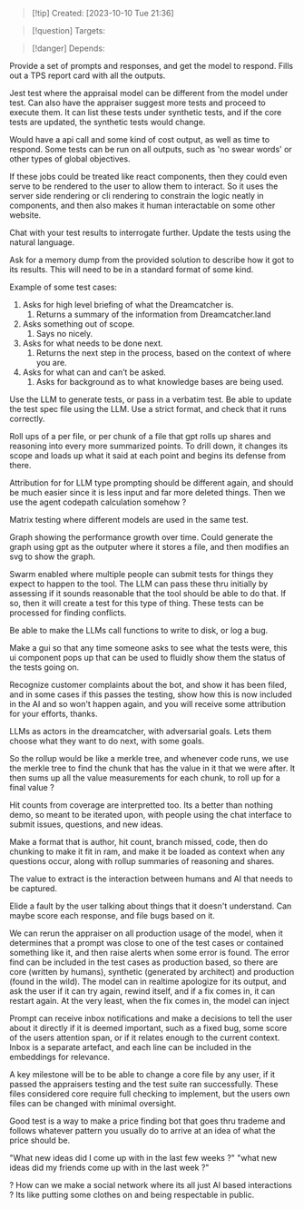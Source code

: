 
>[!tip] Created: [2023-10-10 Tue 21:36]

>[!question] Targets: 

>[!danger] Depends: 

Provide a set of prompts and responses, and get the model to respond.
Fills out a TPS report card with all the outputs.

Jest test where the appraisal model can be different from the model under test. Can also have the appraiser suggest more tests and proceed to execute them.  It can list these tests under synthetic tests, and if the core tests are updated, the synthetic tests would change.

Would have a api call and some kind of cost output, as well as time to respond.
Some tests can be run on all outputs, such as 'no swear words' or other types of global objectives.

If these jobs could be treated like react components, then they could even serve to be rendered to the user to allow them to interact.  So it uses the server side rendering or cli rendering to constrain the logic neatly in components, and then also makes it human interactable on some other website.

Chat with your test results to interrogate further.
Update the tests using the natural language.

Ask for a memory dump from the provided solution to describe how it got to its results.  This will need to be in a standard format of some kind.

Example of some test cases:
1. Asks for high level briefing of what the Dreamcatcher is.
	1. Returns a summary of the information from Dreamcatcher.land
2. Asks something out of scope.
	1. Says no nicely.
3. Asks for what needs to be done next.
	1. Returns the next step in the process, based on the context of where you are.
4. Asks for what can and can’t be asked.
	1. Asks for background as to what knowledge bases are being used.

Use the LLM to generate tests, or pass in a verbatim test.
Be able to update the test spec file using the LLM.  Use a strict format, and check that it runs correctly.

Roll ups of a per file, or per chunk of a file that gpt rolls up shares and reasoning into every more summarized points.  To drill down, it changes its scope and loads up what it said at each point and begins its defense from there.

Attribution for for LLM type prompting should be different again, and should be much easier since it is less input and far more deleted things.  Then we use the agent codepath calculation somehow ?


Matrix testing where different models are used in the same test.

Graph showing the performance growth over time.  Could generate the graph using gpt as the outputer where it stores a file, and then modifies an svg to show the graph.

Swarm enabled where multiple people can submit tests for things they expect to happen to the tool.  The LLM can pass these thru initially by assessing if it sounds reasonable that the tool should be able to do that.  If so, then it will create a test for this type of thing.  These tests can be processed for finding conflicts.

Be able to make the LLMs call functions to write to disk, or log a bug.

Make a gui so that any time someone asks to see what the tests were, this ui component pops up that can be used to fluidly show them the status of the tests going on.

Recognize customer complaints about the bot, and show it has been filed, and in some cases if this passes the testing, show how this is now included in the AI and so won't happen again, and you will receive some attribution for your efforts, thanks.

LLMs as actors in the dreamcatcher, with adversarial goals.  Lets them choose what they want to do next, with some goals.

So the rollup would be like a merkle tree, and whenever code runs, we use the merkle tree to find the chunk that has the value in it that we were after.  It then sums up all the value measurements for each chunk, to roll up for a final value ?

Hit counts from coverage are interpretted too.  Its a better than nothing demo, so meant to be iterated upon, with people using the chat interface to submit issues, questions, and new ideas.

Make a format that is author, hit count, branch missed, code, then do chunking to make it fit in ram, and make it be loaded as context when any questions occur, along with rollup summaries of reasoning and shares.

The value to extract is the interaction between humans and AI that needs to be captured.

Elide a fault by the user talking about things that it doesn't understand.
Can maybe score each response, and file bugs based on it.

We can rerun the appraiser on all production usage of the model, when it determines that a prompt was close to one of the test cases or contained something like it, and then raise alerts when some error is found.  The error find can be included in the test cases as production based, so there are core (written by humans), synthetic (generated by architect) and production (found in the wild).  The model can in realtime apologize for its output, and ask the user if it can try again, rewind itself, and if a fix comes in, it can restart again.  At the very least, when the fix comes in, the model can inject 

Prompt can receive inbox notifications and make a decisions to tell the user about it directly if it is deemed important, such as a fixed bug, some score of the users attention span, or if it relates enough to the current context. Inbox is a separate artefact, and each line can be included in the embeddings for relevance. 

A key milestone will be to be able to change a core file by any user, if it passed the appraisers testing and the test suite ran successfully.  These files considered core require full checking to implement, but the users own files can be changed with minimal oversight.

Good test is a way to make a price finding bot that goes thru trademe and follows whatever pattern you usually do to arrive at an idea of what the price should be.

"What new ideas did I come up with in the last few weeks ?"
"what new ideas did my friends come up with in the last week ?"

? How can we make a social network where its all just AI based interactions ?  Its like putting some clothes on and being respectable in public.